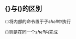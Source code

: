 <!--
 * @Description: 
 * @Version: 1.0
 * @Author: DaLao
 * @Email: dalao_li@163.com
 * @Date: 2021-10-10 00:41:20
 * @LastEditors: DaLao
 * @LastEditTime: 2021-10-10 12:56:38
-->

## {}与()的区别

`()`将内部的命令置于子$shell$中执行


`{}`则是在同一个$shell$内完成

